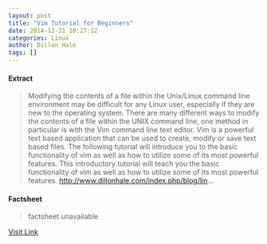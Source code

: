 ```yaml
---
layout: post
title: "Vim Tutorial for Beginners"
date: 2014-12-21 10:27:12
categories: Linux
author: Dillon Hale
tags: []
---
```



#### Extract
>Modifying the contents of a file within the Unix/Linux command line environment may be difficult for any Linux user, especially if they are new to the operating system. There are many different ways to modify the contents of a file within the UNIX command line, one method in particular is with the Vim command line text editor. Vim is a powerful text based application that can be used to create, modify or save text based files. The following tutorial will introduce you to the basic functionality of vim as well as how to utilize some of its most powerful features. This introductory tutorial will teach you the basic functionality of vim as well as how to utilize some of its most powerful features. http://www.dillonhale.com/index.php/blog/lin...

#### Factsheet
>factsheet unavailable

[Visit Link](https://www.linux.com/community/blogs/131-business-or-qenterprise/799587-vim-tutorial-for-beginners/)


